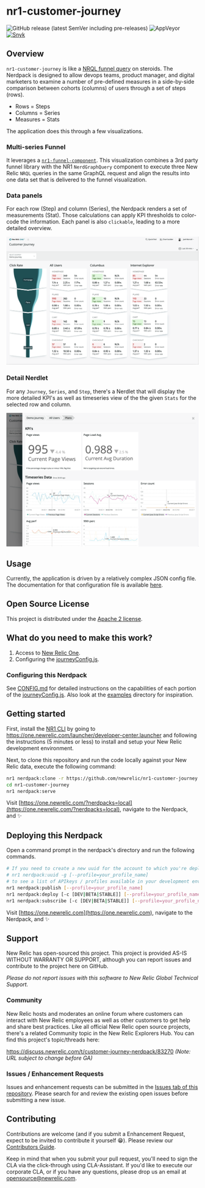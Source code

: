 # nr1-customer-journey

![GitHub release (latest SemVer including pre-releases)](https://img.shields.io/github/v/release/newrelic/nr1-customer-journey?include_prereleases&sort=semver) ![AppVeyor](https://img.shields.io/appveyor/ci/newrelic/nr1-customer-journey) [![Snyk](https://snyk.io/test/github/newrelic/nr1-customer-journey/badge.svg)](https://snyk.io/test/github/newrelic/nr1-customer-journey)


## Overview

`nr1-customer-journey` is like a [NRQL funnel query](https://docs.newrelic.com/docs/query-data/nrql-new-relic-query-language/nrql-query-examples/funnels-evaluate-data-series-events) on steroids. The Nerdpack is designed to allow devops teams, product manager, and digital marketers to examine a number of pre-defined measures in a side-by-side comparison between cohorts (columns) of users through a set of steps (rows).

* Rows = Steps
* Columns = Series
* Measures = Stats

The application does this through a few visualizations.

### Multi-series Funnel

It leverages a [`nr1-funnel-component`](https://github.com/newrelic/nr1-funnel-component). This visualization combines a 3rd party funnel library with the NR1 `NerdGraphQuery` component to execute three New Relic `NRQL` queries in the same GraphQL request and align the results into one data set that is delivered to the funnel visualization.

### Data panels

For each row (Step) and column (Series), the Nerdpack renders a set of measurements (Stat). Those calculations can apply KPI thresholds to color-code the information. Each panel is also `clickable`, leading to a more detailed overview.

![Overview](screenshots/screenshot_01.png)

### Detail Nerdlet

For any `Journey`, `Series`, and `Step`, there's a Nerdlet that will display the more detailed KPI's as well as timeseries view of the the given `Stats` for the selected row and column.

![Details](screenshots/screenshot_02.png)

## Usage

Currently, the application is driven by a relatively complex JSON config file. The documentation for that configuration file is available [here](CONFIG.md).

## Open Source License

This project is distributed under the [Apache 2 license](blob/master/LICENSE).

## What do you need to make this work?

1. Access to [New Relic One](https://newrelic.com/platform).
2. Configuring the [journeyConfig.js](journeyConfig.js).

### Configuring this Nerdpack

See [CONFIG.md](CONFIG.md) for detailed instructions on the capabilities of each portion of the [journeyConfig.js](journeyConfig.js). Also look at the [examples](examples) directory for inspiration.

## Getting started

First, install the [NR1 CLI](https://one.newrelic.com/launcher/developer-center.launcher) by going to https://one.newrelic.com/launcher/developer-center.launcher and following the instructions (5 minutes or less) to install and setup your New Relic development environment.

Next, to clone this repository and run the code locally against your New Relic data, execute the following command:

```bash
nr1 nerdpack:clone -r https://github.com/newrelic/nr1-customer-journey.git
cd nr1-customer-journey
nr1 nerdpack:serve
```

Visit [https://one.newrelic.com/?nerdpacks=local](https://one.newrelic.com/?nerdpacks=local), navigate to the Nerdpack, and :sparkles:

## Deploying this Nerdpack

Open a command prompt in the nerdpack's directory and run the following commands.

```bash
# If you need to create a new uuid for the account to which you're deploying this Nerdpack, use the following
# nr1 nerdpack:uuid -g [--profile=your_profile_name]
# to see a list of APIkeys / profiles available in your development environment, run nr1 credentials:list
nr1 nerdpack:publish [--profile=your_profile_name]
nr1 nerdpack:deploy [-c [DEV|BETA|STABLE]] [--profile=your_profile_name]
nr1 nerdpack:subscribe [-c [DEV|BETA|STABLE]] [--profile=your_profile_name]
```

Visit [https://one.newrelic.com](https://one.newrelic.com), navigate to the Nerdpack, and :sparkles:

## Support

New Relic has open-sourced this project. This project is provided AS-IS WITHOUT WARRANTY OR SUPPORT, although you can report issues and contribute to the project here on GitHub.

_Please do not report issues with this software to New Relic Global Technical Support._

### Community

New Relic hosts and moderates an online forum where customers can interact with New Relic employees as well as other customers to get help and share best practices. Like all official New Relic open source projects, there's a related Community topic in the New Relic Explorers Hub. You can find this project's topic/threads here:

https://discuss.newrelic.com/t/customer-journey-nerdpack/83270
*(Note: URL subject to change before GA)*

### Issues / Enhancement Requests

Issues and enhancement requests can be submitted in the [Issues tab of this repository](../../issues). Please search for and review the existing open issues before submitting a new issue.

## Contributing

Contributions are welcome (and if you submit a Enhancement Request, expect to be invited to contribute it yourself :grin:). Please review our [Contributors Guide](CONTRIBUTING.md).

Keep in mind that when you submit your pull request, you'll need to sign the CLA via the click-through using CLA-Assistant. If you'd like to execute our corporate CLA, or if you have any questions, please drop us an email at opensource@newrelic.com.
